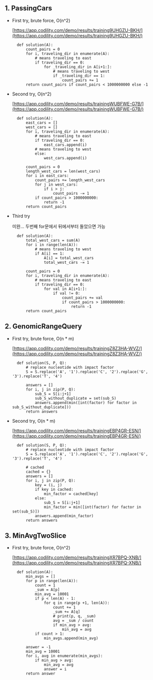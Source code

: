 ## 1. PassingCars

- First try, brute force, O(n^2)

    [https://app.codility.com/demo/results/training9UHGZU-BKH/](https://app.codility.com/demo/results/training9UHGZU-BKH/)

        def solution(A):
            count_pairs = 0
            for i, traveling_dir in enumerate(A):
                # means traveling to east
                if traveling_dir == 0:
                    for _traveling_dir in A[i+1:]:
                        # means traveling to west
                        if _traveling_dir == 1:
                            count_pairs += 1
            return count_pairs if count_pairs < 1000000000 else -1

- Second try, O(n^2)

    [https://app.codility.com/demo/results/trainingWUBFWE-G7B/](https://app.codility.com/demo/results/trainingWUBFWE-G7B/)

        def solution(A):
            east_cars = []
            west_cars = []
            for i, traveling_dir in enumerate(A):
                # means traveling to east
                if traveling_dir == 0:
                    east_cars.append(i)
                # means traveling to west
                else:
                    west_cars.append(i)

            count_pairs = 0
            length_west_cars = len(west_cars)
            for i in east_cars:
                count_pairs += length_west_cars
                for j in west_cars:
                    if i > j:
                        count_pairs -= 1
                if count_pairs > 1000000000:
                    return -1
            return count_pairs

- Third try

    미완... 두번째 for문에서 뒤에서부터 돌았으면 가능

        def solution(A):
            total_west_cars = sum(A)
            for i in range(len(A)):
                # means traveling to west
                if A[i] == 1:
                    A[i] = total_west_cars
                    total_west_cars -= 1

            count_pairs = 0
            for i, traveling_dir in enumerate(A):
                # means traveling to east
                if traveling_dir == 0:
                    for val in A[i+1:]:
                        if val != 0:
                            count_pairs += val
                            if count_pairs > 1000000000:
                                return -1
            return count_pairs

## 2. GenomicRangeQuery

- First try, brute force, O(n * m)

    [https://app.codility.com/demo/results/trainingZ8Z3HA-WVZ/](https://app.codility.com/demo/results/trainingZ8Z3HA-WVZ/)

        def solution(S, P, Q):
            # replace nucleotide with impact factor
            S = S.replace('A', '1').replace('C', '2').replace('G', '3').replace('T', '4')

            answers = []
            for i, j in zip(P, Q):
                sub_S = S[i:j+1]
                sub_S_without_duplicate = set(sub_S)
                answers.append(min([int(factor) for factor in sub_S_without_duplicate]))
            return answers

- Second try, O(n * m)

    [https://app.codility.com/demo/results/trainingEBP4GR-ESN/](https://app.codility.com/demo/results/trainingEBP4GR-ESN/)

        def solution(S, P, Q):
            # replace nucleotide with impact factor
            S = S.replace('A', '1').replace('C', '2').replace('G', '3').replace('T', '4')

            # cached
            cached = {}
            answers = []
            for i, j in zip(P, Q):
                key = (i, j)
                if key in cached:
                    min_factor = cached[key]
                else:
                    sub_S = S[i:j+1]
                    min_factor = min([int(factor) for factor in set(sub_S)])
                answers.append(min_factor)
            return answers

## 3. MinAvgTwoSlice

- First try, brute force, O(n^2)

    [https://app.codility.com/demo/results/trainingXR7BPQ-XNB/](https://app.codility.com/demo/results/trainingXR7BPQ-XNB/)

        def solution(A):
            min_avgs = []
            for p in range(len(A)):
                count = 1
                _sum = A[p]
                min_avg = 10001
                if p < len(A) - 1:
                    for q in range(p +1, len(A)):
                        count += 1
                        _sum += A[q]
                        # print(p, q, _sum)
                        avg = _sum / count
                        if min_avg > avg:
                            min_avg = avg
                if count > 1:
                    min_avgs.append(min_avg)

            answer = -1
            min_avg = 10001
            for i, avg in enumerate(min_avgs):
                if min_avg > avg:
                    min_avg = avg
                    answer = i
            return answer